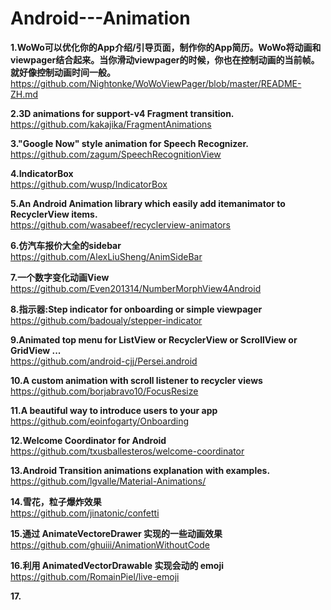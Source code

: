 # Android---Animation


**1.WoWo可以优化你的App介绍/引导页面，制作你的App简历。WoWo将动画和viewpager结合起来。当你滑动viewpager的时候，你也在控制动画的当前帧。就好像控制动画时间一般。**        
https://github.com/Nightonke/WoWoViewPager/blob/master/README-ZH.md             

**2.3D animations for support-v4 Fragment transition.**             
https://github.com/kakajika/FragmentAnimations              

**3."Google Now" style animation for Speech Recognizer.**              
https://github.com/zagum/SpeechRecognitionView               

**4.IndicatorBox**         
https://github.com/wusp/IndicatorBox          


**5.An Android Animation library which easily add itemanimator to RecyclerView items.**            
https://github.com/wasabeef/recyclerview-animators      


**6.仿汽车报价大全的sidebar**          
https://github.com/AlexLiuSheng/AnimSideBar


**7.一个数字变化动画View**           
https://github.com/Even201314/NumberMorphView4Android             


**8.指示器:Step indicator for onboarding or simple viewpager**     
https://github.com/badoualy/stepper-indicator     


**9.Animated top menu for ListView or RecyclerView or ScrollView or GridView ...**    
https://github.com/android-cjj/Persei.android    


**10.A custom animation with scroll listener to recycler views**            
https://github.com/borjabravo10/FocusResize     


**11.A beautiful way to introduce users to your app**             
https://github.com/eoinfogarty/Onboarding     


**12.Welcome Coordinator for Android**    
https://github.com/txusballesteros/welcome-coordinator         


**13.Android Transition animations explanation with examples.**               
https://github.com/lgvalle/Material-Animations/          


**14.雪花，粒子爆炸效果**     
https://github.com/jinatonic/confetti        


**15.通过 AnimateVectoreDrawer 实现的一些动画效果**          
https://github.com/ghuiii/AnimationWithoutCode           

**16.利用 AnimatedVectorDrawable 实现会动的 emoji**          
https://github.com/RomainPiel/live-emoji            

**17.**





























